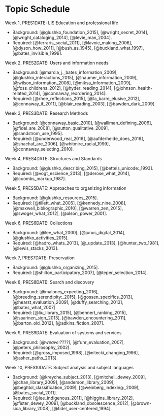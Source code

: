 # Topic Schedule

Week 1, PRES1DATE: LIS Education and professional life

- Background: [@glushko_foundation_2015], [@wright_secret_2014], [@wright_cataloging_2014], [@levie_man_2004].
- Required: [@ferraris_social_2011], [@lavoie_making_2006], [@dyson_how_2011], [@bush_as_1945], [@buckland_what_1997], [@bates_invisible_1999].

Week 2, PRES2DATE: Users and information needs

- Background: [@marcia_j._bates_information_2009], [@glushko_interactions_2015], [@naumer_information_2009], [@wilson_information_2008], [@miksa_information_2009], [@foss_childrens_2012], [@hyder_reading_2014], [@johnson_health-related_2014], [@connaway_reordering_2014].
- Required: [@rhee_reflections_2015], [@la_barre_elusive_2012], [@connaway_if_2011], [@blair_reading_2003], [@bawden_dark_2009].

Week 3, PRES3DATE: Research Methods

- Background: [@connaway_basic_2010], [@walliman_defining_2006], [@fidel_are_2008], [@sutton_qualitative_2009], [@sandstrom_use_1995].
- Required: [@underwood_real_2016], [@aufderheide_does_2016], [@shachaf_are_2006], [@whitmire_racial_1999], [@connaway_selecting_2010].

Week 4, PRES4DATE: Structures and Standards

- Background: [@glushko_describing_2015], [@bettels_unicode:_1993].
- Required: [@vogt_escience_2013], [@derose_what_2014], [@coombs_markup_1987].

Week 5, PRES5DATE: Approaches to organizing information

- Background: [@glushko_resources_2015].
- Required: [@tillett_what_2005], [@kennedy_nine_2008], [@maxwell_bibliographic_2010], [@warren_zen_2015], [@swoger_what_2012], [@olson_power_2001].

Week 6, PRES6DATE: Collections

- Background: [@lee_what_2000], [@junus_digital_2014], [@glushko_activities_2015].
- Required: [@hadro_whats_2013], [@_update_2013], [@hunter_two_1981], [@lewis_stacks_2013].

Week 7, PRES7DATE: Preservation

- Background: [@glushko_organizing_2015].
- Required: [@shilton_participatory_2007], [@teper_selection_2014].

Week 8, PRES8DATE: Search and discovery

- Background: [@maloney_expecting_2016], [@breeding_serendipity:_2015], [@gossen_specifics_2013], [@hearst_evaluation_2009], [@duffy_searching_2013], [@bates_what_2007].
- Required: [@liu_library_2015], [@behnert_ranking_2015], [@saarinen_sign_2013], [@bawden_encountering_2011], [@barton_old_2012], [@adkins_fiction_2007].

Week 9, PRES9DATE: Evaluation of systems and services

- Background: [@_weave:_????], [@fuhr_evaluation_2007], [@peters_philosophy_2002].
- Required: [@gross_imposed_1998], [@nitecki_changing_1996], [@asher_paths_2013].

Week 10, PRES10DATE: Subject analysis and subject languages

- Background: [@kreyche_subject_2013], [@mitchell_dewey_2009], [@chan_library_2009], [@anderson_library_2009], [@beghtol_classification_2009], [@weinberg_indexing:_2009], [@bates_social_2011].
- Required: [@lee_indigenous_2011], [@higgins_library_2012], [@fister_dewey_2009], [@buckland_obsolescence_2012], [@brown-sica_library_2008], [@fidel_user-centered_1994].
